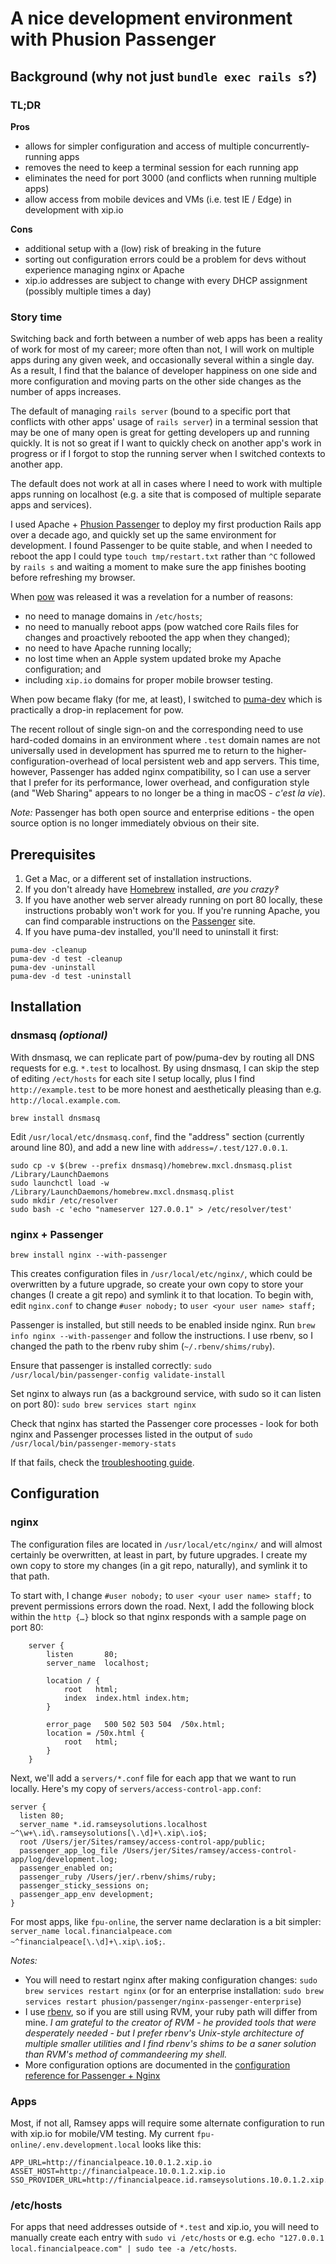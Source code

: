 # A nice development environment with Phusion Passenger #

## Background (why not just `bundle exec rails s`?) ##

### TL;DR ###

**Pros**

- allows for simpler configuration and access of multiple concurrently-running apps
- removes the need to keep a terminal session for each running app
- eliminates the need for port 3000 (and conflicts when running multiple apps)
- allow access from mobile devices and VMs (i.e. test IE / Edge) in development with xip.io

**Cons**

- additional setup with a (low) risk of breaking in the future
- sorting out configuration errors could be a problem for devs without experience managing nginx or Apache
- xip.io addresses are subject to change with every DHCP assignment (possibly multiple times a day)


### Story time ###

Switching back and forth between a number of web apps has been a reality of work for most of my career; more often than not, I will work on multiple apps during any given week, and occasionally several within a single day. As a result, I find that the balance of developer happiness on one side and more configuration and moving parts on the other side changes as the number of apps increases.

The default of managing `rails server` (bound to a specific port that conflicts with other apps' usage of `rails server`) in a terminal session that may be one of many open is great for getting developers up and running quickly. It is not so great if I want to quickly check on another app's work in progress or if I forgot to stop the running server when I switched contexts to another app.

The default does not work at all in cases where I need to work with multiple apps running on localhost (e.g. a site that is composed of multiple separate apps and services).

I used Apache + [Phusion Passenger][passenger] to deploy my first production Rails app over a decade ago, and quickly set up the same environment for development. I found Passenger to be quite stable, and when I needed to reboot the app I could type `touch tmp/restart.txt` rather than `^C` followed by `rails s` and waiting a moment to make sure the app finishes booting before refreshing my browser.

When [pow](http://pow.cx/) was released it was a revelation for a number of reasons:

- no need to manage domains in `/etc/hosts`;
- no need to manually reboot apps (pow watched core Rails files for changes and proactively rebooted the app when they changed);
- no need to have Apache running locally;
- no lost time when an Apple system updated broke my Apache configuration; and
- including `xip.io` domains for proper mobile browser testing.

When pow became flaky (for me, at least), I switched to [puma-dev](https://github.com/puma/puma-dev) which is practically a drop-in replacement for pow.

The recent rollout of single sign-on and the corresponding need to use hard-coded domains in an environment where `.test` domain names are not universally used in development has spurred me to return to the higher-configuration-overhead of local persistent web and app servers. This time, however, Passenger has added nginx compatibility, so I can use a server that I prefer for its performance, lower overhead, and configuration style (and "Web Sharing" appears to no longer be a thing in macOS - _c'est la vie_).

_Note:_ Passenger has both open source and enterprise editions - the open source option is no longer immediately obvious on their site.


## Prerequisites ##

1. Get a Mac, or a different set of installation instructions.
2. If you don't already have [Homebrew][homebrew] installed, _are you crazy‽_
3. If you have another web server already running on port 80 locally, these instructions probably won't work for you. If you're running Apache, you can find comparable instructions on the [Passenger][passenger] site.
4. If you have puma-dev installed, you'll need to uninstall it first:
```
puma-dev -cleanup
puma-dev -d test -cleanup
puma-dev -uninstall
puma-dev -d test -uninstall
```


## Installation ##


### dnsmasq _(optional)_ ###

With dnsmasq, we can replicate part of pow/puma-dev by routing all DNS requests for e.g. `*.test` to localhost. By using dnsmasq, I can skip the step of editing `/ect/hosts` for each site I setup locally, plus I find `http://example.test` to be more honest and aesthetically pleasing than e.g. `http://local.example.com`.

`brew install dnsmasq`

Edit `/usr/local/etc/dnsmasq.conf`, find the "address" section (currently around line 80), and add a new line with `address=/.test/127.0.0.1`.

```
sudo cp -v $(brew --prefix dnsmasq)/homebrew.mxcl.dnsmasq.plist /Library/LaunchDaemons
sudo launchctl load -w /Library/LaunchDaemons/homebrew.mxcl.dnsmasq.plist
sudo mkdir /etc/resolver
sudo bash -c 'echo "nameserver 127.0.0.1" > /etc/resolver/test'
```


### nginx + Passenger ###

`brew install nginx --with-passenger`

This creates configuration files in `/usr/local/etc/nginx/`, which could be overwritten by a future upgrade, so create your own copy to store your changes (I create a git repo) and symlink it to that location. To begin with, edit `nginx.conf` to change `#user nobody;` to `user <your user name> staff;`

Passenger is installed, but still needs to be enabled inside nginx. Run `brew info nginx --with-passenger` and follow the instructions. I use rbenv, so I changed the path to the rbenv ruby shim (`~/.rbenv/shims/ruby`).

Ensure that passenger is installed correctly:
`sudo /usr/local/bin/passenger-config validate-install`

Set nginx to always run (as a background service, with sudo so it can listen on port 80):
`sudo brew services start nginx`

Check that nginx has started the Passenger core processes - look for both nginx and Passenger processes listed in the output of
`sudo /usr/local/bin/passenger-memory-stats`

If that fails, check the [troubleshooting guide][passenger-troubleshooting-guide].


## Configuration ##


### nginx ###

The configuration files are located in `/usr/local/etc/nginx/` and will almost certainly be overwritten, at least in part, by future upgrades. I create my own copy to store my changes (in a git repo, naturally), and symlink it to that path.

To start with, I change `#user nobody;` to `user <your user name> staff;` to prevent permissions errors down the road. Next, I add the following block within the `http {…}` block so that nginx responds with a sample page on port 80:
```
    server {
        listen       80;
        server_name  localhost;

        location / {
            root   html;
            index  index.html index.htm;
        }

        error_page   500 502 503 504  /50x.html;
        location = /50x.html {
            root   html;
        }
    }
```

Next, we'll add a `servers/*.conf` file for each app that we want to run locally. Here's my copy of `servers/access-control-app.conf`:
```
server {
  listen 80;
  server_name *.id.ramseysolutions.localhost ~^\w+\.id\.ramseysolutions[\.\d]+\.xip\.io$;
  root /Users/jer/Sites/ramsey/access-control-app/public;
  passenger_app_log_file /Users/jer/Sites/ramsey/access-control-app/log/development.log;
  passenger_enabled on;
  passenger_ruby /Users/jer/.rbenv/shims/ruby;
  passenger_sticky_sessions on;
  passenger_app_env development;
}
```
For most apps, like `fpu-online`, the server name declaration is a bit simpler: `server_name local.financialpeace.com ~^financialpeace[\.\d]+\.xip\.io$;`.

_Notes:_

- You will need to restart nginx after making configuration changes: `sudo brew services restart nginx` (or for an enterprise installation: `sudo brew services restart phusion/passenger/nginx-passenger-enterprise`)
- I use [rbenv][rbenv], so if you are still using RVM, your ruby path will differ from mine. _I am grateful to the creator of RVM - he provided tools that were desperately needed - but I prefer rbenv's Unix-style architecture of multiple smaller utilities and I find rbenv's shims to be a saner solution than RVM's method of commandeering my shell._
- More configuration options are documented in the [configuration reference for Passenger + Nginx][passenger-nginx-config-ref]


### Apps ###

Most, if not all, Ramsey apps will require some alternate configuration to run with xip.io for mobile/VM testing. My current `fpu-online/.env.development.local` looks like this:
```
APP_URL=http://financialpeace.10.0.1.2.xip.io
ASSET_HOST=http://financialpeace.10.0.1.2.xip.io
SSO_PROVIDER_URL=http://financialpeace.id.ramseysolutions.10.0.1.2.xip.io
```


### /etc/hosts ###

For apps that need addresses outside of `*.test` and xip.io, you will need to manually create each entry with `sudo vi /etc/hosts` or e.g. `echo "127.0.0.1	local.financialpeace.com" | sudo tee -a /etc/hosts`.


[homebrew]: https://brew.sh/
[passenger]: https://www.phusionpassenger.com/
[passenger-nginx-config-ref]: https://www.phusionpassenger.com/library/config/nginx/reference/#passenger_app_env
[passenger-troubleshooting-guide]: https://www.phusionpassenger.com/library/admin/nginx/troubleshooting/ruby/
[rbenv]: https://github.com/rbenv/rbenv
